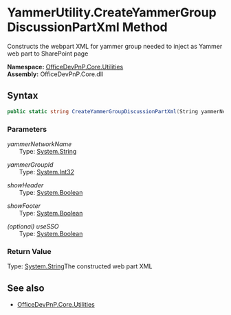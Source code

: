 # YammerUtility.CreateYammerGroupDiscussionPartXml Method  
Constructs the webpart XML for yammer group needed to inject as Yammer web part to SharePoint page  

**Namespace:** [OfficeDevPnP.Core.Utilities](OfficeDevPnP.Core.Utilities.md)  
**Assembly:** OfficeDevPnP.Core.dll  
## Syntax
```C#
public static string CreateYammerGroupDiscussionPartXml(String yammerNetworkName,Int32 yammerGroupId,Boolean showHeader,Boolean showFooter,Boolean useSSO)
```
### Parameters
*yammerNetworkName*  
&emsp;&emsp;Type: [System.String](System.String.md) 
&emsp;&emsp;  
  
*yammerGroupId*  
&emsp;&emsp;Type: [System.Int32](System.Int32.md) 
&emsp;&emsp;  
  
*showHeader*  
&emsp;&emsp;Type: [System.Boolean](System.Boolean.md) 
&emsp;&emsp;  
  
*showFooter*  
&emsp;&emsp;Type: [System.Boolean](System.Boolean.md) 
&emsp;&emsp;  
  
*(optional) useSSO*  
&emsp;&emsp;Type: [System.Boolean](System.Boolean.md) 
&emsp;&emsp;  
  
### Return Value
Type: [System.String](System.String.md  
)The constructed web part XML

## See also
- [OfficeDevPnP.Core.Utilities](OfficeDevPnP.Core.Utilities.md)
